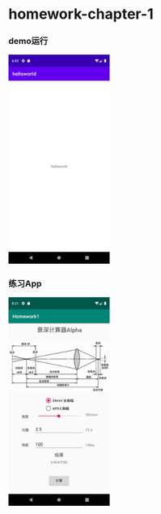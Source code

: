 # homework-chapter-1

### demo运行

<img src="images/README/Screenshot_1626069779.png" alt="Screenshot_1626069779" width="200" />

### 练习App

<img src="images/README/Screenshot_1626078118.png" alt="Screenshot_1626078118" width="200" />




